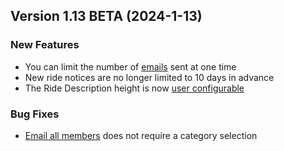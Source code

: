  ## Version 1.13 BETA (2024-1-13)
 ### New Features
 - You can limit the number of [emails](/System/Settings/smtp) sent at one time
 - New ride notices are no longer limited to 10 days in advance
 - The Ride Description height is now [user configurable](/Leaders/settings)

 ### Bug Fixes
 - [Email all members](/Membership/emailAll) does not require a category selection
